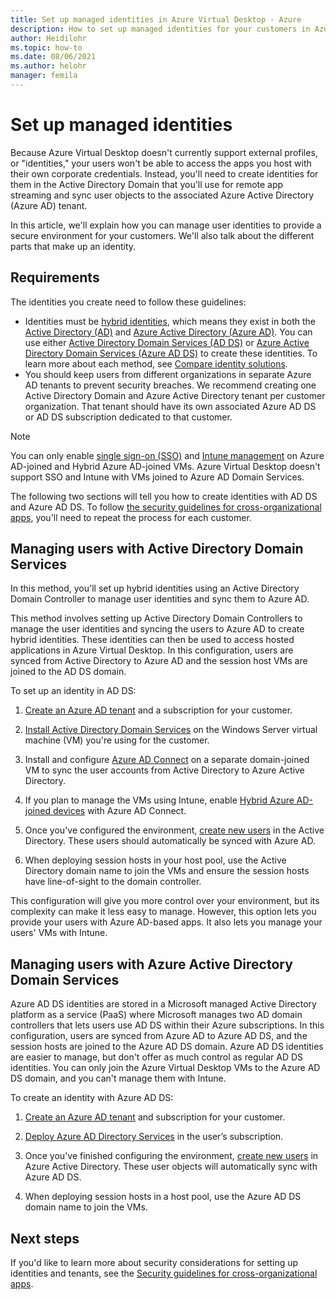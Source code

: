 ```yaml
---
title: Set up managed identities in Azure Virtual Desktop - Azure
description: How to set up managed identities for your customers in Azure Virtual Desktop with Azure AD, Azure AD DS, or AD DS.
author: Heidilohr
ms.topic: how-to
ms.date: 08/06/2021
ms.author: helohr
manager: femila
---
```


# Set up managed identities

Because Azure Virtual Desktop doesn't currently support external profiles, or "identities," your users won't be able to access the apps you host with their own corporate credentials. Instead, you'll need to create identities for them in the Active Directory Domain that you'll use for remote app streaming and sync user objects to the associated Azure Active Directory (Azure AD) tenant.

In this article, we'll explain how you can manage user identities to provide a secure environment for your customers. We'll also talk about the different parts that make up an identity.

## Requirements

The identities you create need to follow these guidelines:

- Identities must be [hybrid identities](../../active-directory/hybrid/whatis-hybrid-identity.md), which means they exist in both the [Active Directory (AD)](/previous-versions/windows/it-pro/windows-server-2003/cc781408(v=ws.10)) and [Azure Active Directory (Azure AD)](../../active-directory/fundamentals/active-directory-whatis.md). You can use either [Active Directory Domain Services (AD DS)](/windows-server/identity/ad-ds/active-directory-domain-services) or [Azure Active Directory Domain Services (Azure AD DS)](https://azure.microsoft.com/services/active-directory-ds) to create these identities. To learn more about each method, see [Compare identity solutions](../../active-directory-domain-services/compare-identity-solutions.md).
- You should keep users from different organizations in separate Azure AD tenants to prevent security breaches. We recommend creating one Active Directory Domain and Azure Active Directory tenant per customer organization. That tenant should have its own associated Azure AD DS or AD DS subscription dedicated to that customer.

>[!NOTE]
> You can only enable [single sign-on (SSO)](https://learn.microsoft.com/azure/virtual-desktop/configure-single-sign-on) and [Intune management](https://learn.microsoft.com/azure/virtual-desktop/management) on Azure AD-joined and Hybrid Azure AD-joined VMs. Azure Virtual Desktop doesn't support SSO and Intune with VMs joined to Azure AD Domain Services.

The following two sections will tell you how to create identities with AD DS and Azure AD DS. To follow [the security guidelines for cross-organizational apps](security.md), you'll need to repeat the process for each customer.

## Managing users with Active Directory Domain Services

In this method, you'll set up hybrid identities using an Active Directory Domain Controller to manage user identities and sync them to Azure AD.

This method involves setting up Active Directory Domain Controllers to manage the user identities and syncing the users to Azure AD to create hybrid identities. These identities can then be used to access hosted applications in Azure Virtual Desktop. In this configuration, users are synced from Active Directory to Azure AD and the session host VMs are joined to the AD DS domain.

To set up an identity in AD DS:

1. [Create an Azure AD tenant](../../active-directory/fundamentals/active-directory-access-create-new-tenant.md) and a subscription for your customer.

2. [Install Active Directory Domain Services](/windows-server/identity/ad-ds/deploy/install-active-directory-domain-services--level-100-) on the Windows Server virtual machine (VM) you're using for the customer.

3. Install and configure [Azure AD Connect](../../active-directory/hybrid/how-to-connect-install-roadmap.md) on a separate domain-joined VM to sync the user accounts from Active Directory to Azure Active Directory.

4. If you plan to manage the VMs using Intune, enable [Hybrid Azure AD-joined devices](../../active-directory/devices/hybrid-azuread-join-plan.md) with Azure AD Connect.

5. Once you've configured the environment, [create new users](/previous-versions/windows/it-pro/windows-server-2003/cc755607(v=ws.10)) in the Active Directory. These users should automatically be synced with Azure AD.

6. When deploying session hosts in your host pool, use the Active Directory domain name to join the VMs and ensure the session hosts have line-of-sight to the domain controller.

This configuration will give you more control over your environment, but its complexity can make it less easy to manage. However, this option lets you provide your users with Azure AD-based apps. It also lets you manage your users' VMs with Intune.

## Managing users with Azure Active Directory Domain Services

Azure AD DS identities are stored in a Microsoft managed Active Directory platform as a service (PaaS) where Microsoft manages two AD domain controllers that lets users use AD DS within their Azure subscriptions. In this configuration, users are synced from Azure AD to Azure AD DS, and the session hosts are joined to the Azure AD DS domain. Azure AD DS identities are easier to manage, but don't offer as much control as regular AD DS identities. You can only join the Azure Virtual Desktop VMs to the Azure AD DS domain, and you can't manage them with Intune.

To create an identity with Azure AD DS:

1. [Create an Azure AD tenant](../../active-directory/fundamentals/active-directory-access-create-new-tenant.md) and subscription for your customer.

2. [Deploy Azure AD Directory Services](../../active-directory-domain-services/tutorial-create-instance.md) in the user’s subscription.

3. Once you've finished configuring the environment, [create new users](../../active-directory/fundamentals/add-users-azure-active-directory.md) in Azure Active Directory. These user objects will automatically sync with Azure AD DS.

4. When deploying session hosts in a host pool, use the Azure AD DS domain name to join the VMs.

## Next steps

If you'd like to learn more about security considerations for setting up identities and tenants, see the [Security guidelines for cross-organizational apps](security.md).
